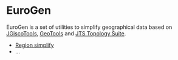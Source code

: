 # EuroGen
EuroGen is a set of utilities to simplify geographical data based on [JGiscoTools](https://github.com/eurostat/JGiscoTools), [GeoTools](https://geotools.org/) and [JTS Topology Suite](https://locationtech.github.io/jts/).

- [Region simplify](regionsimplify/README.md)
- ...
